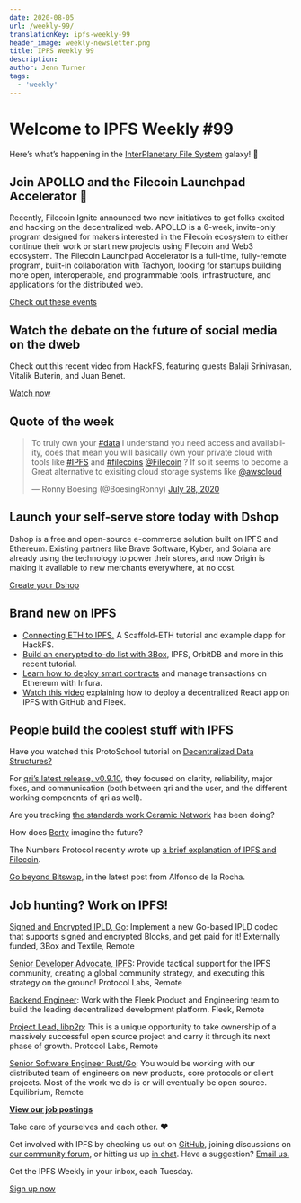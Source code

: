 ```yaml
---
date: 2020-08-05
url: /weekly-99/
translationKey: ipfs-weekly-99
header_image: weekly-newsletter.png
title: IPFS Weekly 99
description:
author: Jenn Turner
tags:
  - 'weekly'
---
```


# Welcome to IPFS Weekly #99

Here’s what’s happening in the [InterPlanetary File System](https://ipfs.io/) galaxy! 🚀

## Join APOLLO and the Filecoin Launchpad Accelerator 🚀

Recently, Filecoin Ignite announced two new initiatives to get folks excited and hacking on the decentralized web. APOLLO is a 6-week, invite-only program designed for makers interested in the Filecoin ecosystem to either continue their work or start new projects using Filecoin and Web3 ecosystem. The Filecoin Launchpad Accelerator is a full-time, fully-remote program, built-in collaboration with Tachyon, looking for startups building more open, interoperable, and programmable tools, infrastructure, and applications for the distributed web.

[Check out these events](https://ignite.fil.events/)

## Watch the debate on the future of social media on the dweb

Check out this recent video from HackFS, featuring guests Balaji Srinivasan, Vitalik Buterin, and Juan Benet.

[Watch now](https://www.youtube.com/watch?time_continue=2&v=DTxE9KV3YrE&feature=emb_logo)

## Quote of the week

<blockquote class="twitter-tweet"><p lang="en" dir="ltr">To truly own your <a href="https://twitter.com/hashtag/data?src=hash&amp;ref_src=twsrc%5Etfw">#data</a> I understand you need access and availability, does that mean you will basically own your private cloud with tools like <a href="https://twitter.com/hashtag/IPFS?src=hash&amp;ref_src=twsrc%5Etfw">#IPFS</a> and <a href="https://twitter.com/hashtag/filecoins?src=hash&amp;ref_src=twsrc%5Etfw">#filecoins</a> <a href="https://twitter.com/Filecoin?ref_src=twsrc%5Etfw">@Filecoin</a> ? If so it seems to become a Great alternative to exisiting cloud storage systems like <a href="https://twitter.com/awscloud?ref_src=twsrc%5Etfw">@awscloud</a></p>&mdash; Ronny Boesing (@BoesingRonny) <a href="https://twitter.com/BoesingRonny/status/1288057780449026048?ref_src=twsrc%5Etfw">July 28, 2020</a></blockquote>

## Launch your self-serve store today with Dshop

Dshop is a free and open-source e-commerce solution built on IPFS and Ethereum. Existing partners like Brave Software, Kyber, and Solana are already using the technology to power their stores, and now Origin is making it available to new merchants everywhere, at no cost.

[Create your Dshop](https://medium.com/originprotocol/dshop-is-open-for-business-launch-your-free-decentralized-store-in-minutes-d7a7092a7527)

## Brand new on IPFS

- [Connecting ETH to IPFS.](https://medium.com/@austin_48503/tl-dr-scaffold-eth-ipfs-20fa35b11c35) A Scaffold-ETH tutorial and example dapp for HackFS.
- [Build an encrypted to-do list with 3Box](https://medium.com/3box/building-an-encrypted-todo-list-with-3box-part-1-2-d1619cd02e5b), IPFS, OrbitDB and more in this recent tutorial.
- [Learn how to deploy smart contracts](https://blog.infura.io/deploying-smart-contracts-managing-transactions-ethereum/) and manage transactions on Ethereum with Infura.
- [Watch this video](https://www.youtube.com/watch?v=HbPEenonaIk&t=1s) explaining how to deploy a decentralized React app on IPFS with GitHub and Fleek.

## People build the coolest stuff with IPFS

Have you watched this ProtoSchool tutorial on [Decentralized Data Structures?](https://www.youtube.com/watch?v=_VJSX7ar29I&t=273s)

For [qri’s latest release, v0.9.10](https://github.com/qri-io/qri/releases/tag/v0.9.10), they focused on clarity, reliability, major fixes, and communication (both between qri and the user, and the different working components of qri as well).

Are you tracking [the standards work Ceramic Network](https://github.com/ceramicnetwork/CIP/issues/26) has been doing?

How does [Berty](https://berty.tech/blog/future-of-berty/) imagine the future?

The Numbers Protocol recently wrote up [a brief explanation of IPFS and Filecoin](https://medium.com/numbers-protocol/understanding-ipfs-filecoin-cc4b795db038).

[Go beyond Bitswap](https://adlrocha.substack.com/p/adlrocha-beyond-bitswap-i), in the latest post from Alfonso de la Rocha.

## Job hunting? Work on IPFS!

[Signed and Encrypted IPLD, Go](https://www.notion.so/Signed-and-Encrypted-data-in-IPFS-e1593e90b56e44c38e165109999782ce): Implement a new Go-based IPLD codec that supports signed and encrypted Blocks, and get paid for it! Externally funded, 3Box and Textile, Remote

[Senior Developer Advocate, IPFS](https://jobs.lever.co/protocol/71c4a9b9-af90-4ce9-9dba-8b72507997bf): Provide tactical support for the IPFS community, creating a global community strategy, and executing this strategy on the ground! Protocol Labs, Remote

[Backend Engineer](https://cryptojobslist.com/jobs/backend-engineer-at-fleek-remote): Work with the Fleek Product and Engineering team to build the leading decentralized development platform. Fleek, Remote

[Project Lead, libp2p](https://jobs.lever.co/protocol/27ff3891-6e13-4aa8-b43a-734715e85a26): This is a unique opportunity to take ownership of a massively successful open source project and carry it through its next phase of growth. Protocol Labs, Remote

[Senior Software Engineer Rust/Go](https://www.notion.so/Hiring-Senior-Software-Engineer-Rust-Go-e6c94ccc261f426c80a483c7fc642412): You would be working with our distributed team of engineers on new products, core protocols or client projects. Most of the work we do is or will eventually be open source. Equilibrium, Remote

**[View our job postings](https://jobs.lever.co/protocol)**

Take care of yourselves and each other. ❤️

Get involved with IPFS by checking us out on [GitHub](https://github.com/ipfs), joining discussions on [our community forum](https://discuss.ipfs.io/), or hitting us up [in chat](https://riot.im/app/#/room/#ipfs:matrix.org). Have a suggestion? [Email us.](mailto:newsletter@ipfs.io)

Get the IPFS Weekly in your inbox, each Tuesday.

<p><a href="https://ipfs.us4.list-manage.com/subscribe?u=25473244c7d18b897f5a1ff6b&amp;id=cad54b2230" class="button button-primary">Sign up now</a></p>
